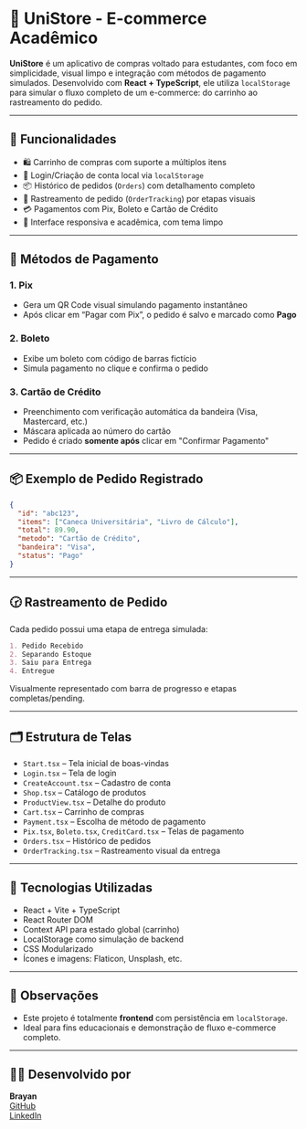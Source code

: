 # 🏫 UniStore - E-commerce Acadêmico

**UniStore** é um aplicativo de compras voltado para estudantes, com foco em simplicidade, visual limpo e integração com métodos de pagamento simulados. Desenvolvido com **React + TypeScript**, ele utiliza `localStorage` para simular o fluxo completo de um e-commerce: do carrinho ao rastreamento do pedido.

---

## 🚀 Funcionalidades

- 🛍️ Carrinho de compras com suporte a múltiplos itens
- 👤 Login/Criação de conta local via `localStorage`
- 📦 Histórico de pedidos (`Orders`) com detalhamento completo
- 🧾 Rastreamento de pedido (`OrderTracking`) por etapas visuais
- 💳 Pagamentos com Pix, Boleto e Cartão de Crédito
- 📱 Interface responsiva e acadêmica, com tema limpo

---

## 💸 Métodos de Pagamento

### 1. Pix
- Gera um QR Code visual simulando pagamento instantâneo
- Após clicar em “Pagar com Pix”, o pedido é salvo e marcado como **Pago**

### 2. Boleto
- Exibe um boleto com código de barras fictício
- Simula pagamento no clique e confirma o pedido

### 3. Cartão de Crédito
- Preenchimento com verificação automática da bandeira (Visa, Mastercard, etc.)
- Máscara aplicada ao número do cartão
- Pedido é criado **somente após** clicar em "Confirmar Pagamento"

---

## 📦 Exemplo de Pedido Registrado

```json
{
  "id": "abc123",
  "items": ["Caneca Universitária", "Livro de Cálculo"],
  "total": 89.90,
  "metodo": "Cartão de Crédito",
  "bandeira": "Visa",
  "status": "Pago"
}
```

---

## 🕝 Rastreamento de Pedido

Cada pedido possui uma etapa de entrega simulada:

```markdown
1. Pedido Recebido
2. Separando Estoque
3. Saiu para Entrega
4. Entregue
```

Visualmente representado com barra de progresso e etapas completas/pending.

---

## 🗂️ Estrutura de Telas

- `Start.tsx` – Tela inicial de boas-vindas
- `Login.tsx` – Tela de login
- `CreateAccount.tsx` – Cadastro de conta
- `Shop.tsx` – Catálogo de produtos
- `ProductView.tsx` – Detalhe do produto
- `Cart.tsx` – Carrinho de compras
- `Payment.tsx` – Escolha de método de pagamento
- `Pix.tsx`, `Boleto.tsx`, `CreditCard.tsx` – Telas de pagamento
- `Orders.tsx` – Histórico de pedidos
- `OrderTracking.tsx` – Rastreamento visual da entrega

---

## 🧢 Tecnologias Utilizadas

- React + Vite + TypeScript
- React Router DOM
- Context API para estado global (carrinho)
- LocalStorage como simulação de backend
- CSS Modularizado
- Ícones e imagens: Flaticon, Unsplash, etc.

---

## 📌 Observações

- Este projeto é totalmente **frontend** com persistência em `localStorage`.
- Ideal para fins educacionais e demonstração de fluxo e-commerce completo.

---

## 👨‍💻 Desenvolvido por

**Brayan**  
[GitHub](https://github.com/BragaNux)  
[LinkedIn](https://www.linkedin.com/in/bmartlns/)
